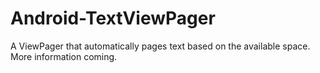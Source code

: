 Android-TextViewPager
=====================

A ViewPager that automatically pages text based on the available space. More information coming.
